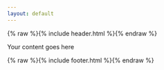 ```yaml
---
layout: default
---
```


{% raw %}{% include header.html %}{% endraw %}

Your content goes here

{% raw %}{% include footer.html %}{% endraw %}